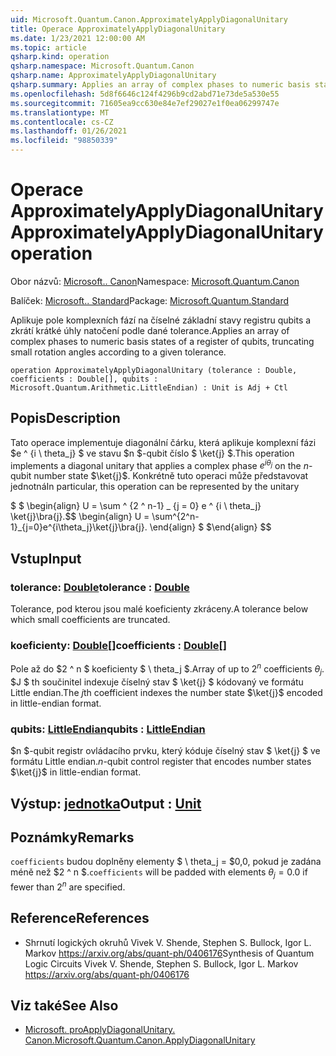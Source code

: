 ```yaml
---
uid: Microsoft.Quantum.Canon.ApproximatelyApplyDiagonalUnitary
title: Operace ApproximatelyApplyDiagonalUnitary
ms.date: 1/23/2021 12:00:00 AM
ms.topic: article
qsharp.kind: operation
qsharp.namespace: Microsoft.Quantum.Canon
qsharp.name: ApproximatelyApplyDiagonalUnitary
qsharp.summary: Applies an array of complex phases to numeric basis states of a register of qubits, truncating small rotation angles according to a given tolerance.
ms.openlocfilehash: 5d8f6646c124f4296b9cd2abd71e73de5a530e55
ms.sourcegitcommit: 71605ea9cc630e84e7ef29027e1f0ea06299747e
ms.translationtype: MT
ms.contentlocale: cs-CZ
ms.lasthandoff: 01/26/2021
ms.locfileid: "98850339"
---
```

# <a name="approximatelyapplydiagonalunitary-operation"></a><span data-ttu-id="513b6-102">Operace ApproximatelyApplyDiagonalUnitary</span><span class="sxs-lookup"><span data-stu-id="513b6-102">ApproximatelyApplyDiagonalUnitary operation</span></span>

<span data-ttu-id="513b6-103">Obor názvů: [Microsoft.. Canon](xref:Microsoft.Quantum.Canon)</span><span class="sxs-lookup"><span data-stu-id="513b6-103">Namespace: [Microsoft.Quantum.Canon](xref:Microsoft.Quantum.Canon)</span></span>

<span data-ttu-id="513b6-104">Balíček: [Microsoft.. Standard](https://nuget.org/packages/Microsoft.Quantum.Standard)</span><span class="sxs-lookup"><span data-stu-id="513b6-104">Package: [Microsoft.Quantum.Standard](https://nuget.org/packages/Microsoft.Quantum.Standard)</span></span>


<span data-ttu-id="513b6-105">Aplikuje pole komplexních fází na číselné základní stavy registru qubits a zkrátí krátké úhly natočení podle dané tolerance.</span><span class="sxs-lookup"><span data-stu-id="513b6-105">Applies an array of complex phases to numeric basis states of a register of qubits, truncating small rotation angles according to a given tolerance.</span></span>

```qsharp
operation ApproximatelyApplyDiagonalUnitary (tolerance : Double, coefficients : Double[], qubits : Microsoft.Quantum.Arithmetic.LittleEndian) : Unit is Adj + Ctl
```


## <a name="description"></a><span data-ttu-id="513b6-106">Popis</span><span class="sxs-lookup"><span data-stu-id="513b6-106">Description</span></span>

<span data-ttu-id="513b6-107">Tato operace implementuje diagonální čárku, která aplikuje komplexní fázi $e ^ {i \ theta_j} $ ve stavu $n $-qubit číslo $ \ket{j} $.</span><span class="sxs-lookup"><span data-stu-id="513b6-107">This operation implements a diagonal unitary that applies a complex phase $e^{i \theta_j}$ on the $n$-qubit number state $\ket{j}$.</span></span>
<span data-ttu-id="513b6-108">Konkrétně tuto operaci může představovat jednotná</span><span class="sxs-lookup"><span data-stu-id="513b6-108">In particular, this operation can be represented by the unitary</span></span>

<span data-ttu-id="513b6-109">$ $ \begin{align} U = \sum ^ {2 ^ n-1} _ {j = 0} e ^ {i \ theta_j} \ket{j}\bra{j}.</span><span class="sxs-lookup"><span data-stu-id="513b6-109">$$ \begin{align} U = \sum^{2^n-1}_{j=0}e^{i\theta_j}\ket{j}\bra{j}.</span></span>
<span data-ttu-id="513b6-110">\end{align} $ $</span><span class="sxs-lookup"><span data-stu-id="513b6-110">\end{align} $$</span></span>

## <a name="input"></a><span data-ttu-id="513b6-111">Vstup</span><span class="sxs-lookup"><span data-stu-id="513b6-111">Input</span></span>

### <a name="tolerance--double"></a><span data-ttu-id="513b6-112">tolerance: [Double](xref:microsoft.quantum.lang-ref.double)</span><span class="sxs-lookup"><span data-stu-id="513b6-112">tolerance : [Double](xref:microsoft.quantum.lang-ref.double)</span></span>

<span data-ttu-id="513b6-113">Tolerance, pod kterou jsou malé koeficienty zkráceny.</span><span class="sxs-lookup"><span data-stu-id="513b6-113">A tolerance below which small coefficients are truncated.</span></span>


### <a name="coefficients--double"></a><span data-ttu-id="513b6-114">koeficienty: [Double](xref:microsoft.quantum.lang-ref.double)[]</span><span class="sxs-lookup"><span data-stu-id="513b6-114">coefficients : [Double](xref:microsoft.quantum.lang-ref.double)[]</span></span>

<span data-ttu-id="513b6-115">Pole až do $2 ^ n $ koeficienty $ \ theta_j $.</span><span class="sxs-lookup"><span data-stu-id="513b6-115">Array of up to $2^n$ coefficients $\theta_j$.</span></span> <span data-ttu-id="513b6-116">$J $ th součinitel indexuje číselný stav $ \ket{j} $ kódovaný ve formátu Little endian.</span><span class="sxs-lookup"><span data-stu-id="513b6-116">The $j$th coefficient indexes the number state $\ket{j}$ encoded in little-endian format.</span></span>


### <a name="qubits--littleendian"></a><span data-ttu-id="513b6-117">qubits: [LittleEndian](xref:Microsoft.Quantum.Arithmetic.LittleEndian)</span><span class="sxs-lookup"><span data-stu-id="513b6-117">qubits : [LittleEndian](xref:Microsoft.Quantum.Arithmetic.LittleEndian)</span></span>

<span data-ttu-id="513b6-118">$n $-qubit registr ovládacího prvku, který kóduje číselný stav $ \ket{j} $ ve formátu Little endian.</span><span class="sxs-lookup"><span data-stu-id="513b6-118">$n$-qubit control register that encodes number states $\ket{j}$ in little-endian format.</span></span>



## <a name="output--unit"></a><span data-ttu-id="513b6-119">Výstup: [jednotka](xref:microsoft.quantum.lang-ref.unit)</span><span class="sxs-lookup"><span data-stu-id="513b6-119">Output : [Unit](xref:microsoft.quantum.lang-ref.unit)</span></span>



## <a name="remarks"></a><span data-ttu-id="513b6-120">Poznámky</span><span class="sxs-lookup"><span data-stu-id="513b6-120">Remarks</span></span>

<span data-ttu-id="513b6-121">`coefficients` budou doplněny elementy $ \ theta_j = $0,0, pokud je zadána méně než $2 ^ n $.</span><span class="sxs-lookup"><span data-stu-id="513b6-121">`coefficients` will be padded with elements $\theta_j = 0.0$ if fewer than $2^n$ are specified.</span></span>

## <a name="references"></a><span data-ttu-id="513b6-122">Reference</span><span class="sxs-lookup"><span data-stu-id="513b6-122">References</span></span>

- <span data-ttu-id="513b6-123">Shrnutí logických okruhů Vivek V. Shende, Stephen S. Bullock, Igor L. Markov https://arxiv.org/abs/quant-ph/0406176</span><span class="sxs-lookup"><span data-stu-id="513b6-123">Synthesis of Quantum Logic Circuits Vivek V. Shende, Stephen S. Bullock, Igor L. Markov https://arxiv.org/abs/quant-ph/0406176</span></span>

## <a name="see-also"></a><span data-ttu-id="513b6-124">Viz také</span><span class="sxs-lookup"><span data-stu-id="513b6-124">See Also</span></span>

- [<span data-ttu-id="513b6-125">Microsoft. proApplyDiagonalUnitary. Canon.</span><span class="sxs-lookup"><span data-stu-id="513b6-125">Microsoft.Quantum.Canon.ApplyDiagonalUnitary</span></span>](xref:Microsoft.Quantum.Canon.ApplyDiagonalUnitary)